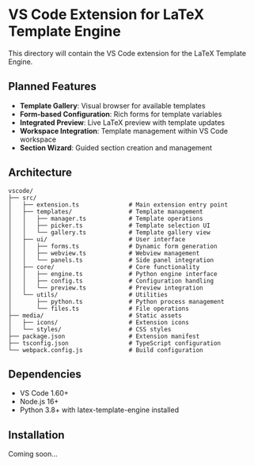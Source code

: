 # VS Code Extension for LaTeX Template Engine

This directory will contain the VS Code extension for the LaTeX Template Engine.

## Planned Features

- **Template Gallery**: Visual browser for available templates
- **Form-based Configuration**: Rich forms for template variables
- **Integrated Preview**: Live LaTeX preview with template updates
- **Workspace Integration**: Template management within VS Code workspace
- **Section Wizard**: Guided section creation and management

## Architecture

```
vscode/
├── src/
│   ├── extension.ts              # Main extension entry point
│   ├── templates/                # Template management
│   │   ├── manager.ts            # Template operations
│   │   ├── picker.ts             # Template selection UI
│   │   └── gallery.ts            # Template gallery view
│   ├── ui/                       # User interface
│   │   ├── forms.ts              # Dynamic form generation
│   │   ├── webview.ts            # Webview management
│   │   └── panels.ts             # Side panel integration
│   ├── core/                     # Core functionality
│   │   ├── engine.ts             # Python engine interface
│   │   ├── config.ts             # Configuration handling
│   │   └── preview.ts            # Preview integration
│   └── utils/                    # Utilities
│       ├── python.ts             # Python process management
│       └── files.ts              # File operations
├── media/                        # Static assets
│   ├── icons/                    # Extension icons
│   └── styles/                   # CSS styles
├── package.json                  # Extension manifest
├── tsconfig.json                 # TypeScript configuration
└── webpack.config.js             # Build configuration
```

## Dependencies

- VS Code 1.60+
- Node.js 16+
- Python 3.8+ with latex-template-engine installed

## Installation

Coming soon...
